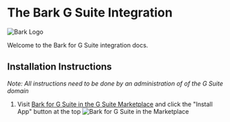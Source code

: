 The Bark G Suite Integration
=======================

![Bark Logo](https://www.bark.us/bark-logo-sm.png)

Welcome to the Bark for G Suite integration docs.

Installation Instructions
----------------

_Note: All instructions need to be done by an administration of of the G Suite
domain_

1. Visit [Bark for G Suite in the G Suite Marketplace](https://chrome.google.com/webstore/detail/bark-for-g-suite/pgfjoaigbnaoninopiljhheoikffbali)
and click the "Install App" button at the top
 ![Bark for G Suite in the Marketplace](https://s3.amazonaws.com/bark-assets/gsuite/step_1-marketplace.png)
